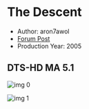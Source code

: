 # The Descent

* Author: aron7awol
* [Forum Post](https://www.avsforum.com/threads/bass-eq-for-filtered-movies.2995212/post-58108818)
* Production Year: 2005

## DTS-HD MA 5.1

![img 0](https://i.imgur.com/VVGpwpB.jpg)

![img 1](https://i.imgur.com/SRoArPs.jpg)

